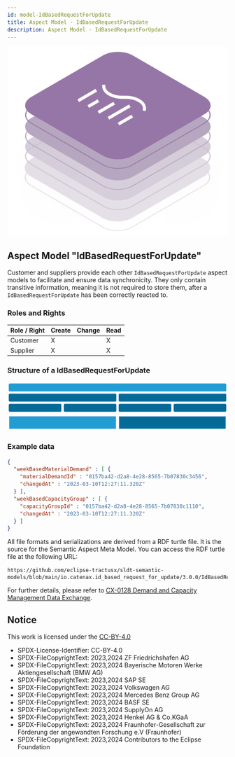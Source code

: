 ```yaml
---
id: model-IdBasedRequestForUpdate
title: Aspect Model - IdBasedRequestForUpdate
description: Aspect Model - IdBasedRequestForUpdate
---
```


![DCM kit banner](/img/kit-icons/dcm-kit-icon.svg)

## Aspect Model "IdBasedRequestForUpdate"

Customer and suppliers provide each other `IdBasedRequestForUpdate` aspect models to facilitate and ensure data synchronicity. They only contain transitive information, meaning it is not required to store them, after a `IdBasedRequestForUpdate` has been correctly reacted to.

### Roles and Rights

|Role / Right|Create|Change|Read|
|-|-|-|-|
|Customer|X||X|
|Supplier|X||X|

### Structure of a IdBasedRequestForUpdate

![IdBasedRequestForUpdate Structure](./resources/model-rfu_structure.svg)
![IdBasedRequestForUpdate Structure Legend](./resources/model-rfu_legend.svg)

<!--
```mermaid
block-beta
columns 4
A("RequestforUpdate"):4
B1("WeekBasedMaterialDemand"):2
B3("WeekBasedCapacityGroup"):2
C1("changedAt")
C2("MaterialDemandID")
C3("changedAt")
C4("CapacityGroupID")

classDef RfU_must fill:#219dd4,stroke:#FFFFFF,color:#000000
classDef RfU_optional fill:#046b99,stroke:#FFFFFF,color:#F4F2F3
class A RfU_must
class B1,B3,C1,C2,C3,C4 RfU_optional
```
```mermaid
block-beta
A["Request for Update data (mandatory)"] style A fill:#219dd4,color:#000000
B["Request for Update data (optional)"] style B fill:#046b99,color:#F4F2F3
```

### Example data

```json
{
  "weekBasedMaterialDemand" : [ {
    "materialDemandId" : "0157ba42-d2a8-4e28-8565-7b07830c3456",
    "changedAt" : "2023-03-10T12:27:11.320Z"
  } ],
  "weekBasedCapacityGroup" : [ {
    "capacityGroupId" : "0157ba42-d2a8-4e28-8565-7b07830c1110",
    "changedAt" : "2023-03-10T12:27:11.320Z"
  } ]
}
```
-->

### Example data

```json
{
  "weekBasedMaterialDemand" : [ {
    "materialDemandId" : "0157ba42-d2a8-4e28-8565-7b07830c3456",
    "changedAt" : "2023-03-10T12:27:11.320Z"
  } ],
  "weekBasedCapacityGroup" : [ {
    "capacityGroupId" : "0157ba42-d2a8-4e28-8565-7b07830c1110",
    "changedAt" : "2023-03-10T12:27:11.320Z"
  } ]
}
```

All file formats and serializations are derived from a RDF turtle file. It is the source for the Semantic Aspect Meta Model. You can access the RDF turtle file at the following URL:

```text
https://github.com/eclipse-tractusx/sldt-semantic-models/blob/main/io.catenax.id_based_request_for_update/3.0.0/IdBasedRequestForUpdate.ttl
```

For further details, please refer to [CX-0128 Demand and Capacity Management Data Exchange][StandardLibrary].

## Notice

This work is licensed under the [CC-BY-4.0](https://creativecommons.org/licenses/by/4.0/legalcode)

- SPDX-License-Identifier: CC-BY-4.0
- SPDX-FileCopyrightText: 2023,2024 ZF Friedrichshafen AG
- SPDX-FileCopyrightText: 2023,2024 Bayerische Motoren Werke Aktiengesellschaft (BMW AG)
- SPDX-FileCopyrightText: 2023,2024 SAP SE
- SPDX-FileCopyrightText: 2023,2024 Volkswagen AG
- SPDX-FileCopyrightText: 2023,2024 Mercedes Benz Group AG
- SPDX-FileCopyrightText: 2023,2024 BASF SE
- SPDX-FileCopyrightText: 2023,2024 SupplyOn AG
- SPDX-FileCopyrightText: 2023,2024 Henkel AG & Co.KGaA
- SPDX-FileCopyrightText: 2023,2024 Fraunhofer-Gesellschaft zur Förderung der angewandten Forschung e.V (Fraunhofer)
- SPDX-FileCopyrightText: 2023,2024 Contributors to the Eclipse Foundation

[StandardLibrary]: https://catenax-ev.github.io/docs/next/standards/CX-0128-DemandandCapacityManagementDataExchange
